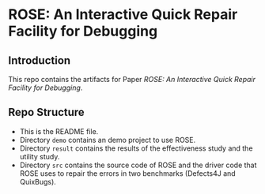 # ROSE: An Interactive Quick Repair Facility for Debugging
## Introduction
This repo contains the artifacts for Paper *ROSE: An Interactive Quick Repair Facility for Debugging*.
## Repo Structure
* This is the README file.
* Directory `demo` contains an demo project to use ROSE.
* Directory `result` contains the results of the effectiveness study and the utility study.
* Directory `src` contains the source code of ROSE and the driver code that ROSE uses to repair the errors in two benchmarks (Defects4J and QuixBugs). 